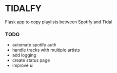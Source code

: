 # TIDALFY
Flask app to copy playlists between Spotify and Tidal

### TODO
 - automate spotify auth
 - handle tracks with multiple artists
 - add logging
 - create status page
 - improve ui
 